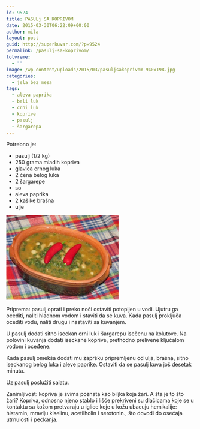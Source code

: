 ```yaml
---
id: 9524
title: PASULj SA KOPRIVOM
date: 2015-03-30T06:22:09+00:00
author: mila
layout: post
guid: http://superkuvar.com/?p=9524
permalink: /pasulj-sa-koprivom/
totvreme:
  - ""
image: /wp-content/uploads/2015/03/pasuljsakoprivom-940x198.jpg
categories:
  - jela bez mesa
tags:
  - aleva paprika
  - beli luk
  - crni luk
  - koprive
  - pasulj
  - šargarepa
---
```

Potrebno je:  
* pasulj (1/2 kg)  
* 250 grama mladih kopriva  
* glavica crnog luka  
* 2 čena belog luka  
* 2 šargarepe  
* so  
* aleva paprika  
* 2 kašike brašna  
* ulje

[<img class="alignnone size-medium wp-image-9573" src="/wp-content/uploads/2015/03/pasuljsakoprivom-300x225.jpg" alt="pasuljsakoprivom" width="300" height="225" />](/wp-content/uploads/2015/03/pasuljsakoprivom-e1430746126811.jpg)

Priprema: pasulj oprati i preko noći ostaviti potopljen u vodi. Ujutru ga ocediti, naliti hladnom vodom i staviti da se kuva. Kada pasulj proključa ocediti vodu, naliti drugu i nastaviti sa kuvanjem.

U pasulj dodati sitno iseckan crni luk i šargarepu isečenu na kolutove. Na polovini kuvanja dodati iseckane koprive, prethodno prelivene ključalom vodom i oceđene.

Kada pasulj omekša dodati mu zapršku pripremljenu od ulja, brašna, sitno iseckanog belog luka i aleve paprike. Ostaviti da se pasulj kuva još desetak minuta.

Uz pasulj poslužiti salatu.

Zanimljivost: kopriva je svima poznata kao biljka koja žari. A šta je to što žari? Kopriva, odnosno njeno stablo i lišće prekriveni su dlačicama koje se u kontaktu sa kožom pretvaraju u iglice koje u kožu ubacuju hemikalije: histamin, mravlju kiselinu, acetilholin i serotonin., što dovodi do osećaja utrnulosti i peckanja.